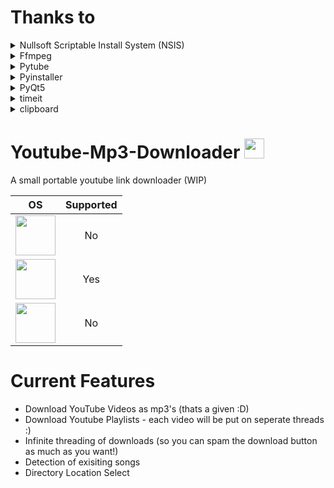 # Thanks to

<details>
  <summary>Nullsoft Scriptable Install System (NSIS)</summary> 
  Nullsoft Scriptable Install System is a script-driven installer authoring tool for Microsoft Windows backed by Nullsoft, the creators of Winamp. NSIS is released under   a combination of free software licenses, primarily the zlib license.
  
  https://nsis.sourceforge.io/License
</details>

<details>
<summary>Ffmpeg</summary> 
FFmpeg is a free and open-source software project consisting of a large suite of libraries and programs for handling video, audio, and other multimedia files and streams. At its core is the FFmpeg program itself, designed for command-line-based processing of video and audio files.

https://www.ffmpeg.org/legal.html
</details>

<details>
<summary>Pytube</summary> 
pytube is a lightweight, Pythonic, dependency-free, library (and command-line utility) for downloading YouTube Videos.
  
https://github.com/pytube/pytube/blob/master/LICENSE
</details>

<details>
<summary>Pyinstaller</summary> 
PyInstaller bundles a Python application and all its dependencies into a single package. The user can run the packaged app without installing a Python interpreter or any modules.
  
https://www.pyinstaller.org/license.html
</details>

<details>
<summary>PyQt5</summary> 
PyQt is a Python binding of the cross-platform GUI toolkit Qt, implemented as a Python plug-in. PyQt is free software developed by the British firm Riverbank Computing.
  
https://riverbankcomputing.com/commercial/license-faq
</details>

<details>
<summary>timeit</summary> 
This module provides a simple way to time small bits of Python code.
  
I believe timeit is an included submodule with python so it is licensed under pythons license https://docs.python.org/3/license.html
</details>

<details>
<summary>clipboard</summary> 
A cross platform clipboard operation library of Python.
  
I believe clipboard is an included submodule with python so it is licensed under pythons license https://docs.python.org/3/license.html
</details>

# Youtube-Mp3-Downloader <img src="https://github.com/Bobbymcbobface/Youtube-Video-Downloader/blob/main/readme/LogoGif.gif" width="32" height="32"> 
A small portable youtube link downloader (WIP)

| OS  | Supported |
| :---: | :---: |
| <img src="https://github.com/Bobbymcbobface/Youtube-Video-Downloader/blob/main/readme/Mac.png" width="64" height="64">  | No |
| <img src="https://github.com/Bobbymcbobface/Youtube-Video-Downloader/blob/main/readme/Windows.png" width="64" height="64"> | Yes |
| <img src="https://github.com/Bobbymcbobface/Youtube-Video-Downloader/blob/main/readme/Linux.png" width="64" height="64">  | No |



# Current Features
- Download YouTube Videos as mp3's (thats a given :D)
- Download Youtube Playlists - each video will be put on seperate threads :)
- Infinite threading of downloads (so you can spam the download button as much as you want!)
- Detection of exisiting songs
- Directory Location Select
